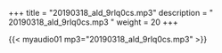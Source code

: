 +++
title = "20190318_ald_9rlq0cs.mp3"
description = " 20190318_ald_9rlq0cs.mp3 "
weight = 20
+++

{{< myaudio01 mp3="20190318_ald_9rlq0cs.mp3" >}}

